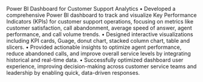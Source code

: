 Power BI Dashboard for Customer Support Analytics
•	Developed a comprehensive Power BI dashboard to track and visualize Key Performance Indicators (KPIs) for customer support operations, focusing on metrics like customer satisfaction, call abandonment, average speed of answer, agent performance, and call volume trends.
•	Designed interactive visualizations including KPI cards, Guage, donut chart, stacked column chart, table and  slicers.
•	Provided actionable insights to optimize agent performance, reduce abandoned calls, and improve overall service levels by integrating historical and real-time data.
•	Successfully optimized dashboard user experience, improving decision-making across customer service teams and leadership by enabling quick, data-driven responses.
